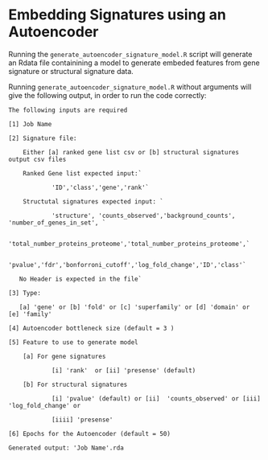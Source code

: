 # Embedding Signatures using an Autoencoder

Running the `generate_autoencoder_signature_model.R` script will generate an Rdata file containining a model to generate embeded features from gene signature or structural signature data. 

Running `generate_autoencoder_signature_model.R` without arguments will give the following output, in order to run the code correctly: 

`The following inputs are required`

`[1] Job Name`

`[2] Signature file: `

        Either [a] ranked gene list csv or [b] structural signatures output csv files

        Ranked Gene list expected input:`
        
                'ID','class','gene','rank'`
        
        Structutal signatures expected input: `
        
                'structure', 'counts_observed','background_counts', 'number_of_genes_in_set', `
                
                'total_number_proteins_proteome','total_number_proteins_proteome',`
                
                'pvalue','fdr','bonforroni_cutoff','log_fold_change','ID','class'`
        
       No Header is expected in the file`

`[3] Type:`

       [a] 'gene' or [b] 'fold' or [c] 'superfamily' or [d] 'domain' or [e] 'family'

`[4] Autoencoder bottleneck size (default = 3 )`

`[5] Feature to use to generate model`

        [a] For gene signatures
        
                [i] 'rank'  or [ii] 'presense' (default) 
        
        [b] For structural signatures
        
                [i] 'pvalue' (default) or [ii]  'counts_observed' or [iii] 'log_fold_change' or
                
                [iiii] 'presense'

`[6] Epochs for the Autoencoder (default = 50)`

`Generated output: 'Job Name'.rda`




